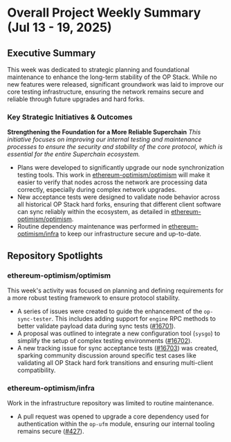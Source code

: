 # Overall Project Weekly Summary (Jul 13 - 19, 2025)

## Executive Summary
This week was dedicated to strategic planning and foundational maintenance to enhance the long-term stability of the OP Stack. While no new features were released, significant groundwork was laid to improve our core testing infrastructure, ensuring the network remains secure and reliable through future upgrades and hard forks.

### Key Strategic Initiatives & Outcomes

**Strengthening the Foundation for a More Reliable Superchain**
*This initiative focuses on improving our internal testing and maintenance processes to ensure the security and stability of the core protocol, which is essential for the entire Superchain ecosystem.*
-   Plans were developed to significantly upgrade our node synchronization testing tools. This work in [ethereum-optimism/optimism](https://github.com/ethereum-optimism/optimism) will make it easier to verify that nodes across the network are processing data correctly, especially during complex network upgrades.
-   New acceptance tests were designed to validate node behavior across all historical OP Stack hard forks, ensuring that different client software can sync reliably within the ecosystem, as detailed in [ethereum-optimism/optimism](https://github.com/ethereum-optimism/optimism).
-   Routine dependency maintenance was performed in [ethereum-optimism/infra](https://github.com/ethereum-optimism/infra) to keep our infrastructure secure and up-to-date.

## Repository Spotlights

### ethereum-optimism/optimism
This week's activity was focused on planning and defining requirements for a more robust testing framework to ensure protocol stability.
-   A series of issues were created to guide the enhancement of the `op-sync-tester`. This includes adding support for `engine` RPC methods to better validate payload data during sync tests ([#16701](https://github.com/ethereum-optimism/optimism/issues/16701)).
-   A proposal was outlined to integrate a new configuration tool (`sysgo`) to simplify the setup of complex testing environments ([#16702](https://github.com/ethereum-optimism/optimism/issues/16702)).
-   A new tracking issue for sync acceptance tests ([#16703](https://github.com/ethereum-optimism/optimism/issues/16703)) was created, sparking community discussion around specific test cases like validating all OP Stack hard fork transitions and ensuring multi-client compatibility.

### ethereum-optimism/infra
Work in the infrastructure repository was limited to routine maintenance.
-   A pull request was opened to upgrade a core dependency used for authentication within the `op-ufm` module, ensuring our internal tooling remains secure ([#427](https://github.com/ethereum-optimism/infra/pull/427)).